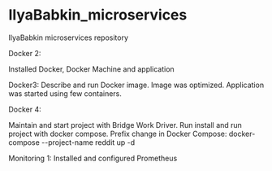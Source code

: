 # IlyaBabkin_microservices
IlyaBabkin microservices repository

Docker 2:

Installed Docker, Docker Machine and application

Docker3: Describe and run Docker image. Image was optimized. Application was started using few containers.

Docker 4:

Maintain and start project with Bridge Work Driver. Run install and run project with docker compose. Prefix change in Docker Compose: docker-compose --project-name reddit up -d

Monitoring 1:
Installed and configured Prometheus

